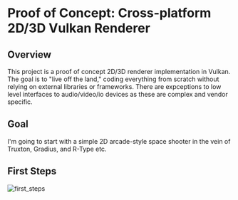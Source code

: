 # Proof of Concept: Cross-platform 2D/3D Vulkan Renderer

## Overview

This project is a proof of concept 2D/3D renderer implementation in Vulkan. The goal is to "live off the land," coding everything from scratch without relying on external libraries or frameworks. There are expceptions to low level interfaces to audio/video/io devices as these are complex and vendor specific.

## Goal

I'm going to start with a simple 2D arcade-style space shooter in the vein of Truxton, Gradius, and R-Type etc.

## First Steps
![first_steps](https://github.com/user-attachments/assets/eee365b5-92d5-414e-a32e-7c359529ca9f)

